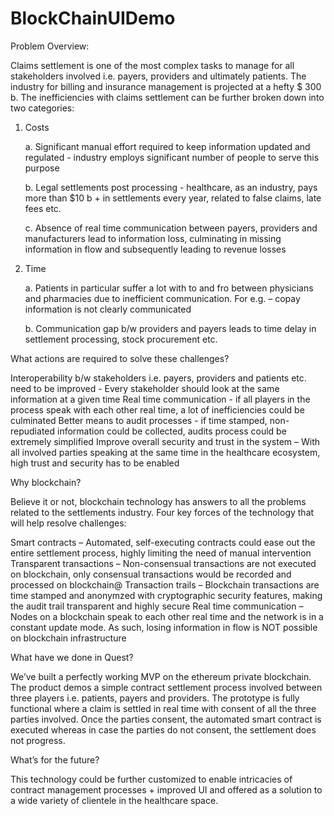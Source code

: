 # BlockChainUIDemo
Problem Overview:

Claims settlement is one of the most complex tasks to manage for all stakeholders involved i.e. payers, providers and ultimately patients. The industry for billing and insurance management is projected at a hefty $ 300 b. The inefficiencies with claims settlement can be further broken down into two categories:

 

1. Costs

     a. Significant manual effort required to keep information updated and regulated - industry employs significant number of people to serve this purpose

     b. Legal settlements post processing - healthcare, as an industry, pays more than $10 b + in settlements every year, related to false claims, late fees etc.

     c. Absence of real time communication between payers, providers and manufacturers lead to   information loss, culminating in missing information in flow and subsequently leading to revenue losses

 

2. Time

     a. Patients in particular suffer a lot with to and fro between physicians and pharmacies due to inefficient communication. For e.g. – copay information is not clearly communicated

     b. Communication gap b/w providers and payers leads to time delay in settlement processing, stock procurement etc.

 

What actions are required to solve these challenges?

Interoperability b/w stakeholders i.e. payers, providers and patients etc. need to be improved - Every stakeholder should look at the same information at a given time
Real time communication - if all players in the process speak with each other real time, a lot of inefficiencies could be culminated
Better means to audit processes - if time stamped, non-repudiated information could be collected, audits process could be extremely simplified
Improve overall security and trust in the system – With all involved parties speaking at the same time in the healthcare ecosystem, high trust and security has to be enabled
 

Why blockchain?

Believe it or not, blockchain technology has answers to all the problems related to the settlements industry. Four key forces of the technology that will help resolve challenges:

Smart contracts – Automated, self-executing contracts could ease out the entire settlement process, highly limiting the need of manual intervention
Transparent transactions – Non-consensual transactions are not executed on blockchain, only consensual transactions would be recorded and processed on blockchain@
Transaction trails – Blockchain transactions are time stamped and anonymzed with cryptographic security features, making the audit trail transparent and highly secure
Real time communication – Nodes on a blockchain speak to each other real time and the network is in a constant update mode. As such, losing information in flow is NOT possible on blockchain infrastructure
 

What have we done in Quest?

We’ve built a perfectly working MVP on the ethereum private blockchain. The product demos a simple contract settlement process involved between three players i.e. patients, payers and providers. The prototype is fully functional where a claim is settled in real time with consent of all the three parties involved. Once the parties consent, the automated smart contract is executed whereas in case the parties do not consent, the settlement does not progress.

 

What’s for the future?

This technology could be further customized to enable intricacies of contract management processes + improved UI and offered as a solution to a wide variety of clientele in the healthcare space.
